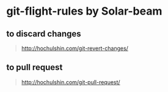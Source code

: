 # git-flight-rules by Solar-beam

## to discard changes
> http://hochulshin.com/git-revert-changes/

## to pull request
> http://hochulshin.com/git-pull-request/